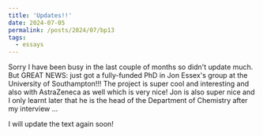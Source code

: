 ```yaml
---
title: 'Updates!!'
date: 2024-07-05
permalink: /posts/2024/07/bp13
tags:
  - essays
---
```


Sorry I have been busy in the last couple of months so didn't update much. But GREAT NEWS: just got a fully-funded PhD in Jon Essex's group at the University of Southampton!!! The project is super cool and interesting and also with AstraZeneca as well which is very nice! Jon is also super nice and I only learnt later that he is the head of the Department of Chemistry after my interview ...


I will update the text again soon!




